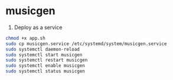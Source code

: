 # musicgen

1. Deploy as a service

```bash
chmod +x app.sh
sudo cp musicgen.service /etc/systemd/system/musicgen.service
sudo systemctl daemon-reload
sudo systemctl start musicgen
sudo systemctl restart musicgen
sudo systemctl enable musicgen
sudo systemctl status musicgen
```